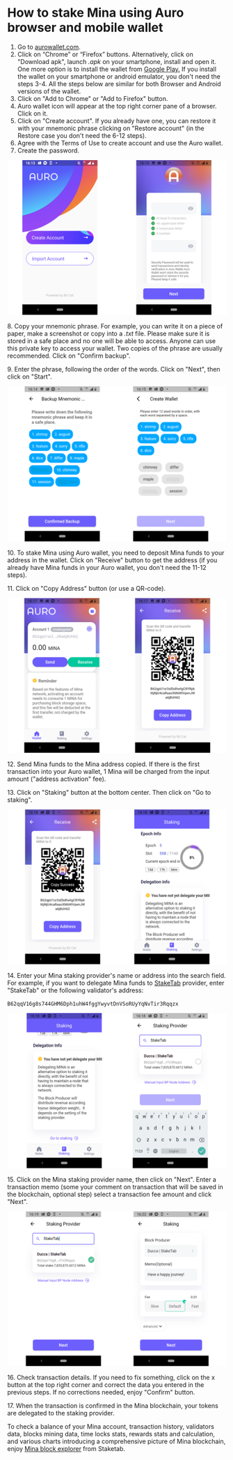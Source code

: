 # How to stake Mina using Auro browser and mobile wallet

1. Go to [aurowallet.com](http://aurowallet.com).
2. Click on “Chrome” or “Firefox” buttons. Alternatively, click on "Download apk", launch _.apk_ on your smartphone, install and open it. One more option is to install the wallet from [Google Play](https://play.google.com/store/apps/details?id=com.aurowallet.www.aurowallet%5D)[.](https://play.google.com/store/apps/details?id=com.aurowallet.www.aurowallet%5D.) If you install the wallet on your smartphone or android emulator, you don't need the steps 3-4. All the steps below are similar for both Browser and Android versions of the wallet.
3. Click on "Add to Chrome" or "Add to Firefox" button.
4. Auro wallet icon will appear at the top right corner pane of a browser. Click on it.
5. Click on "Create account". If you already have one, you can restore it with your mnemonic phrase clicking on "Restore account" (in the Restore case you don't need the 6-12 steps).
6. Agree with the Terms of Use to create account and use the Auro wallet.
7. Create the password.

![](../../../../.gitbook/assets/auro-1.png)

8\. Copy your mnemonic phrase. For example, you can write it on a piece of paper, make a screenshot or copy into a _.txt_ file. Please make sure it is stored in a safe place and no one will be able to access. Anyone can use this private key to access your wallet. Two copies of the phrase are usually recommended. Click on "Confirm backup".

9\. Enter the phrase, following the order of the words. Click on "Next", then click on "Start".

![](../../../../.gitbook/assets/auro-2.png)

10\. To stake Mina using Auro wallet, you need to deposit Mina funds to your address in the wallet. Click on "Receive" button to get the address (if you already have Mina funds in your Auro wallet, you don't need the 11-12 steps).

11\. Click on "Copy Address" button (or use a QR-code).

![](../../../../.gitbook/assets/auro-3.png)



12\. Send Mina funds to the Mina address copied. If there is the first transaction into your Auro wallet, 1 Mina will be charged from the input amount ("address activation" fee).

13\. Click on "Staking" button at the bottom center. Then click on "Go to staking".

![](../../../../.gitbook/assets/auro-4.png)

14\. Enter your Mina staking provider's name or address into the search field. For example, if you want to delegate Mina funds to [StakeTab](https://staketab.com) provider, enter "StakeTab" or the following validator's address:

```
B62qqV16g8s744GHM6Dph1uhW4fggYwyvtDnVSoRUyYqNvTir3Rqqzx
```

![](../../../../.gitbook/assets/auro-5.png)

15\. Click on the Mina staking provider name, then click on "Next". Enter a transaction memo (some your comment on transaction that will be saved in the blockchain, optional step) select a transaction fee amount and click "Next".

![](../../../../.gitbook/assets/auro-6.png)

16\. Check transaction details. If you need to fix something, click on the x button at the top right corner and correct the data you entered in the previous steps. If no corrections needed, enjoy "Confirm" button.

17\. When the transaction is confirmed in the Mina blockchain, your tokens are delegated to the staking provider.

To check a balance of your Mina account, transaction history, validators data, blocks mining data, time locks stats, rewards stats and calculation, and various charts introducing a comprehensive picture of Mina blockchain, enjoy [Mina block explorer](https://mina.staketab.com) from Staketab.
